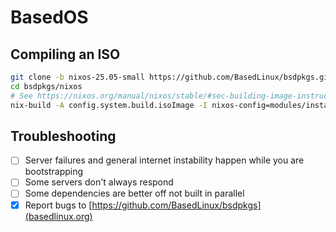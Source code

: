 # BasedOS
## Compiling an ISO
```sh
git clone -b nixos-25.05-small https://github.com/BasedLinux/bsdpkgs.git
cd bsdpkgs/nixos
# See https://nixos.org/manual/nixos/stable/#sec-building-image-instructions
nix-build -A config.system.build.isoImage -I nixos-config=modules/installer/cd-dvd/installation-cd-minimal.nix default.nix
```
## Troubleshooting
- [ ] Server failures and general internet instability happen while you are bootstrapping
- [ ] Some servers don't always respond
- [ ] Some dependencies are better off not built in parallel
- [x] Report bugs to [https://github.com/BasedLinux/bsdpkgs](basedlinux.org)
